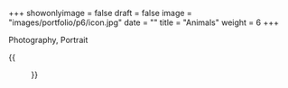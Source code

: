 +++
showonlyimage = false
draft = false
image = "images/portfolio/p6/icon.jpg"
date = ""
title = "Animals"
weight = 6
+++

Photography, Portrait
<!--more-->
{{<figure src="/images/portfolio/p6/icon.jpg">}}

